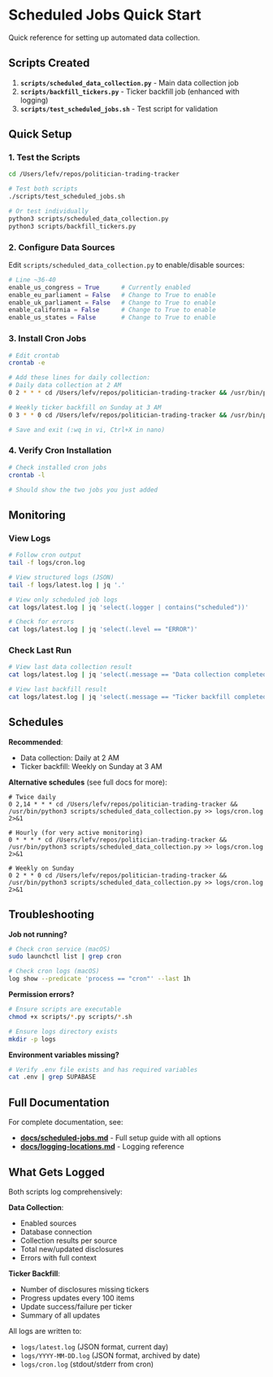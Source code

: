 # Scheduled Jobs Quick Start

Quick reference for setting up automated data collection.

## Scripts Created

1. **`scripts/scheduled_data_collection.py`** - Main data collection job
2. **`scripts/backfill_tickers.py`** - Ticker backfill job (enhanced with logging)
3. **`scripts/test_scheduled_jobs.sh`** - Test script for validation

## Quick Setup

### 1. Test the Scripts

```bash
cd /Users/lefv/repos/politician-trading-tracker

# Test both scripts
./scripts/test_scheduled_jobs.sh

# Or test individually
python3 scripts/scheduled_data_collection.py
python3 scripts/backfill_tickers.py
```

### 2. Configure Data Sources

Edit `scripts/scheduled_data_collection.py` to enable/disable sources:

```python
# Line ~36-40
enable_us_congress = True      # Currently enabled
enable_eu_parliament = False   # Change to True to enable
enable_uk_parliament = False   # Change to True to enable
enable_california = False      # Change to True to enable
enable_us_states = False       # Change to True to enable
```

### 3. Install Cron Jobs

```bash
# Edit crontab
crontab -e

# Add these lines for daily collection:
# Daily data collection at 2 AM
0 2 * * * cd /Users/lefv/repos/politician-trading-tracker && /usr/bin/python3 scripts/scheduled_data_collection.py >> logs/cron.log 2>&1

# Weekly ticker backfill on Sunday at 3 AM
0 3 * * 0 cd /Users/lefv/repos/politician-trading-tracker && /usr/bin/python3 scripts/backfill_tickers.py >> logs/cron.log 2>&1

# Save and exit (:wq in vi, Ctrl+X in nano)
```

### 4. Verify Cron Installation

```bash
# Check installed cron jobs
crontab -l

# Should show the two jobs you just added
```

## Monitoring

### View Logs

```bash
# Follow cron output
tail -f logs/cron.log

# View structured logs (JSON)
tail -f logs/latest.log | jq '.'

# View only scheduled job logs
cat logs/latest.log | jq 'select(.logger | contains("scheduled"))'

# Check for errors
cat logs/latest.log | jq 'select(.level == "ERROR")'
```

### Check Last Run

```bash
# View last data collection result
cat logs/latest.log | jq 'select(.message == "Data collection completed")' | tail -1

# View last backfill result
cat logs/latest.log | jq 'select(.message == "Ticker backfill completed")' | tail -1
```

## Schedules

**Recommended**:
- Data collection: Daily at 2 AM
- Ticker backfill: Weekly on Sunday at 3 AM

**Alternative schedules** (see full docs for more):

```cron
# Twice daily
0 2,14 * * * cd /Users/lefv/repos/politician-trading-tracker && /usr/bin/python3 scripts/scheduled_data_collection.py >> logs/cron.log 2>&1

# Hourly (for very active monitoring)
0 * * * * cd /Users/lefv/repos/politician-trading-tracker && /usr/bin/python3 scripts/scheduled_data_collection.py >> logs/cron.log 2>&1

# Weekly on Sunday
0 2 * * 0 cd /Users/lefv/repos/politician-trading-tracker && /usr/bin/python3 scripts/scheduled_data_collection.py >> logs/cron.log 2>&1
```

## Troubleshooting

**Job not running?**
```bash
# Check cron service (macOS)
sudo launchctl list | grep cron

# Check cron logs (macOS)
log show --predicate 'process == "cron"' --last 1h
```

**Permission errors?**
```bash
# Ensure scripts are executable
chmod +x scripts/*.py scripts/*.sh

# Ensure logs directory exists
mkdir -p logs
```

**Environment variables missing?**
```bash
# Verify .env file exists and has required variables
cat .env | grep SUPABASE
```

## Full Documentation

For complete documentation, see:
- **[docs/scheduled-jobs.md](./scheduled-jobs.md)** - Full setup guide with all options
- **[docs/logging-locations.md](./logging-locations.md)** - Logging reference

## What Gets Logged

Both scripts log comprehensively:

**Data Collection**:
- Enabled sources
- Database connection
- Collection results per source
- Total new/updated disclosures
- Errors with full context

**Ticker Backfill**:
- Number of disclosures missing tickers
- Progress updates every 100 items
- Update success/failure per ticker
- Summary of all updates

All logs are written to:
- `logs/latest.log` (JSON format, current day)
- `logs/YYYY-MM-DD.log` (JSON format, archived by date)
- `logs/cron.log` (stdout/stderr from cron)
